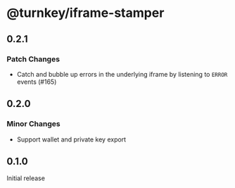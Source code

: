 # @turnkey/iframe-stamper

## 0.2.1

### Patch Changes

- Catch and bubble up errors in the underlying iframe by listening to `ERROR` events (#165)

## 0.2.0

### Minor Changes

- Support wallet and private key export

## 0.1.0

Initial release
